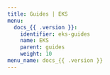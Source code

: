 ```yaml
---
title: Guides | EKS
menu:
  docs_{{ .version }}:
    identifier: eks-guides
    name: EKS
    parent: guides
    weight: 10
menu_name: docs_{{ .version }}
---
```


